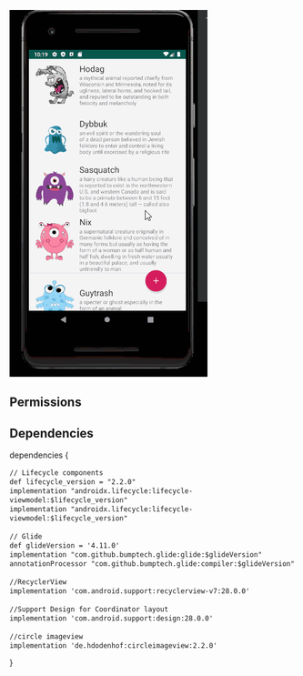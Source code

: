 ![](https://github.com/image-assets/gif/blob/master/recyclerView.gif)

## Permissions
<uses-permission android:name="android.permission.INTERNET"/>

## Dependencies
dependencies {
   
    // Lifecycle components
    def lifecycle_version = "2.2.0"
    implementation "androidx.lifecycle:lifecycle-viewmodel:$lifecycle_version"
    implementation "androidx.lifecycle:lifecycle-viewmodel:$lifecycle_version"

    // Glide
    def glideVersion = '4.11.0'
    implementation "com.github.bumptech.glide:glide:$glideVersion"
    annotationProcessor "com.github.bumptech.glide:compiler:$glideVersion"

    //RecyclerView
    implementation 'com.android.support:recyclerview-v7:28.0.0'

    //Support Design for Coordinator layout
    implementation 'com.android.support:design:28.0.0'

    //circle imageview
    implementation 'de.hdodenhof:circleimageview:2.2.0'


}
